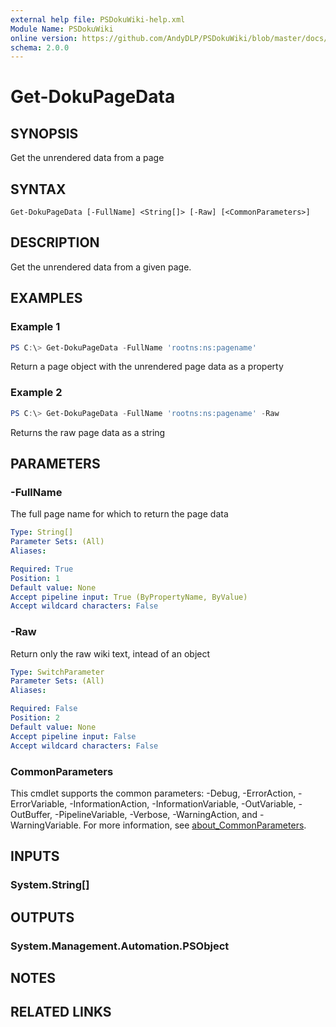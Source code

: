 ```yaml
---
external help file: PSDokuWiki-help.xml
Module Name: PSDokuWiki
online version: https://github.com/AndyDLP/PSDokuWiki/blob/master/docs/Get-DokuPageData.md
schema: 2.0.0
---
```


# Get-DokuPageData

## SYNOPSIS
Get the unrendered data from a page

## SYNTAX

```
Get-DokuPageData [-FullName] <String[]> [-Raw] [<CommonParameters>]
```

## DESCRIPTION
Get the unrendered data from a given page.

## EXAMPLES

### Example 1
```powershell
PS C:\> Get-DokuPageData -FullName 'rootns:ns:pagename'
```

Return a page object with the unrendered page data as a property

### Example 2
```powershell
PS C:\> Get-DokuPageData -FullName 'rootns:ns:pagename' -Raw
```

Returns the raw page data as a string

## PARAMETERS

### -FullName
The full page name for which to return the page data

```yaml
Type: String[]
Parameter Sets: (All)
Aliases:

Required: True
Position: 1
Default value: None
Accept pipeline input: True (ByPropertyName, ByValue)
Accept wildcard characters: False
```

### -Raw
Return only the raw wiki text, intead of an object

```yaml
Type: SwitchParameter
Parameter Sets: (All)
Aliases:

Required: False
Position: 2
Default value: None
Accept pipeline input: False
Accept wildcard characters: False
```

### CommonParameters
This cmdlet supports the common parameters: -Debug, -ErrorAction, -ErrorVariable, -InformationAction, -InformationVariable, -OutVariable, -OutBuffer, -PipelineVariable, -Verbose, -WarningAction, and -WarningVariable. For more information, see [about_CommonParameters](http://go.microsoft.com/fwlink/?LinkID=113216).

## INPUTS

### System.String[]

## OUTPUTS

### System.Management.Automation.PSObject

## NOTES

## RELATED LINKS
